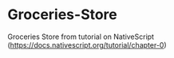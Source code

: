 # Groceries-Store
Groceries Store from tutorial on NativeScript (https://docs.nativescript.org/tutorial/chapter-0)
